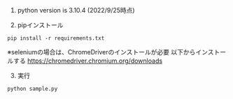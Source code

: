 1. python version is 3.10.4 (2022/9/25時点)

2. pipインストール
```
pip install -r requirements.txt
```

※seleniumの場合は、ChromeDriverのインストールが必要
以下からインストールする
https://chromedriver.chromium.org/downloads

3. 実行
```
python sample.py
```
